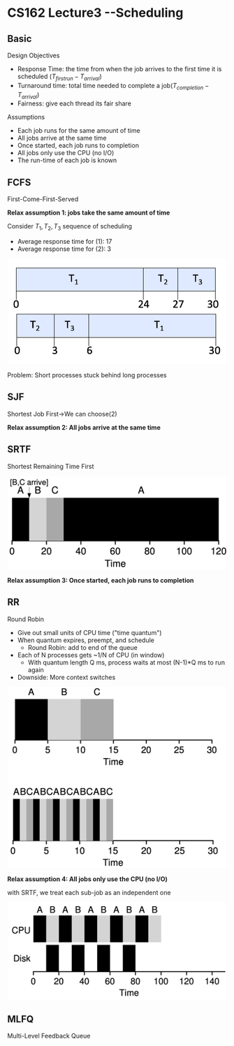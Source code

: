 # CS162 Lecture3 --Scheduling

## Basic

Design Objectives
- Response Time: the time from when the job
arrives to the first time it is scheduled ($T_{firstrun} -
T_{arrival}$)
- Turnaround time: total time needed to complete a
job($T_{completion} - T_{arrival}$)
- Fairness: give each thread its fair share

Assumptions

- Each job runs for the same amount of time
- All jobs arrive at the same time
- Once started, each job runs to completion
- All jobs only use the CPU (no I/O)
- The run-time of each job is known

## FCFS

First-Come-First-Served

**Relax assumption 1: jobs take the same amount of time**

Consider $T_1,T_2,T_3$ sequence of scheduling

- Average response time for (1): 17
- Average response time for (2): 3

![20220531215934](https://raw.githubusercontent.com/zxc2012/image/main/20220531215934.png)

Problem: Short processes stuck behind long processes

## SJF

Shortest Job First->We can choose(2)

**Relax assumption 2: All jobs arrive at the same time**

## SRTF

Shortest Remaining Time First

![20220601202121](https://raw.githubusercontent.com/zxc2012/image/main/20220601202121.png)

**Relax assumption 3: Once started, each job runs to completion**

## RR

Round Robin

- Give out small units of CPU time ("time quantum")
- When quantum expires, preempt, and schedule
    - Round Robin: add to end of the queue
- Each of N processes gets ~1/N of CPU (in window)
    - With quantum length Q ms, process waits at most (N-1)*Q ms to run again
- Downside: More context switches

![20220601210906](https://raw.githubusercontent.com/zxc2012/image/main/20220601210906.png)

**Relax assumption 4: All jobs only use the CPU (no I/O)**

with SRTF, we treat each sub-job as an independent one

![20220601211540](https://raw.githubusercontent.com/zxc2012/image/main/20220601211540.png)

## MLFQ

Multi-Level Feedback Queue